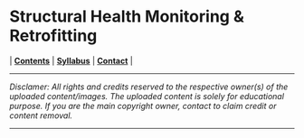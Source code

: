 # Structural Health Monitoring & Retrofitting 

| **[Contents](Contents/Content.md)** | **[Syllabus](Contents/Syllabus.md)** | **[Contact](Contents/Contact.md)** |  

---

*Disclamer: All rights and credits reserved to the respective owner(s) of the uploaded content/images. The uploaded content is solely for educational purpose. If you are the main copyright owner, contact to claim credit or content removal.*

---

